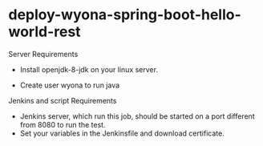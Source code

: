 # deploy-wyona-spring-boot-hello-world-rest
Server Requirements


 - Install openjdk-8-jdk on your linux server.
  
  
  - Create user wyona to run java


Jenkins and script Requirements
  - Jenkins server, which run this job, should be started on a port different from 8080 to run the test.
  - Set your variables in the Jenkinsfile and download certificate.
